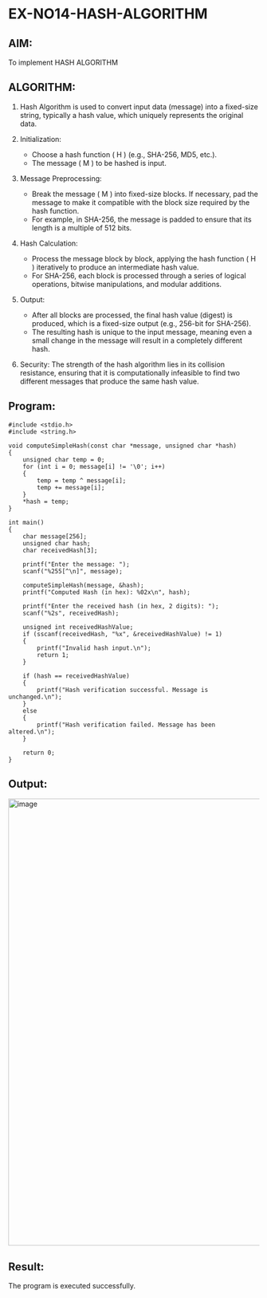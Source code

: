 # EX-NO14-HASH-ALGORITHM

## AIM:
To implement HASH ALGORITHM

## ALGORITHM:

1. Hash Algorithm is used to convert input data (message) into a fixed-size string, typically a hash value, which uniquely represents the original data.

2. Initialization:
   - Choose a hash function \( H \) (e.g., SHA-256, MD5, etc.).
   - The message \( M \) to be hashed is input.

3. Message Preprocessing:
   - Break the message \( M \) into fixed-size blocks. If necessary, pad the message to make it compatible with the block size required by the hash function.
   - For example, in SHA-256, the message is padded to ensure that its length is a multiple of 512 bits.

4. Hash Calculation:
   - Process the message block by block, applying the hash function \( H \) iteratively to produce an intermediate hash value.
   - For SHA-256, each block is processed through a series of logical operations, bitwise manipulations, and modular additions.

5. Output:
   - After all blocks are processed, the final hash value (digest) is produced, which is a fixed-size output (e.g., 256-bit for SHA-256).
   - The resulting hash is unique to the input message, meaning even a small change in the message will result in a completely different hash.

6. Security: The strength of the hash algorithm lies in its collision resistance, ensuring that it is computationally infeasible to find two different messages that produce the same hash value.


## Program:
```
#include <stdio.h>
#include <string.h>

void computeSimpleHash(const char *message, unsigned char *hash)
{
    unsigned char temp = 0;
    for (int i = 0; message[i] != '\0'; i++)
    {
        temp = temp ^ message[i];
        temp += message[i];
    }
    *hash = temp;
}

int main()
{
    char message[256];
    unsigned char hash;
    char receivedHash[3];

    printf("Enter the message: ");
    scanf("%255[^\n]", message);

    computeSimpleHash(message, &hash);
    printf("Computed Hash (in hex): %02x\n", hash);

    printf("Enter the received hash (in hex, 2 digits): ");
    scanf("%2s", receivedHash);

    unsigned int receivedHashValue;
    if (sscanf(receivedHash, "%x", &receivedHashValue) != 1)
    {
        printf("Invalid hash input.\n");
        return 1;
    }

    if (hash == receivedHashValue)
    {
        printf("Hash verification successful. Message is unchanged.\n");
    }
    else
    {
        printf("Hash verification failed. Message has been altered.\n");
    }

    return 0;
}
```

## Output:
<img width="1742" height="897" alt="image" src="https://github.com/user-attachments/assets/07087aaf-173e-4ae5-97fa-3739afe740d1" />

## Result:
The program is executed successfully.
